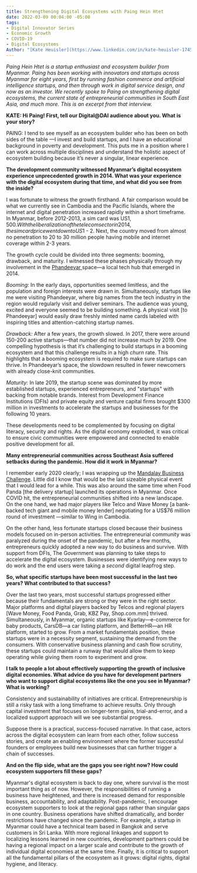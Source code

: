 ```yaml
---
title: Strengthening Digital Ecosystems with Paing Hein Htet
date: 2022-03-09 00:04:00 -05:00
tags:
- Digital Innovator Series
- Economic Growth
- COVID-19
- Digital Ecosystems
Author: "[Kate Heuisler](https://www.linkedin.com/in/kate-heuisler-1745326/?originalSubdomain=kh)"
---
```


*Paing Hein Htet is a startup enthusiast and ecosystem builder from Myanmar. Paing has been working with innovators and startups across Myanmar for eight years, first by running fashion commerce and artificial intelligence startups, and then through work in digital service design, and now as an investor. We recently spoke to Paing on strengthening digital ecosystems, the current state of entrepreneurial communities in South East Asia, and much more. This is an excerpt from that interview.*

<!--more-->

**KATE: Hi Paing! First, tell our Digital@DAI audience about you. What is your story?**

PAING: I tend to see myself as an ecosystem builder who has been on both sides of the table —I invest and build startups, and I have an educational background in poverty and development. This puts me in a position where I can work across multiple disciplines and understand the holistic aspect of ecosystem building because it’s never a singular, linear experience.

**The development community witnessed Myanmar’s digital ecosystem experience unprecedented growth in 2014. What was your experience with the digital ecosystem during that time, and what did you see from the inside?**

I was fortunate to witness the growth firsthand. A fair comparison would be what we currently see in Cambodia and the Pacific Islands, where the internet and digital penetration increased rapidly within a short timeframe. In Myanmar, before 2012-2013, a sim card was US$1,500. With the liberalization of the telecom sector in 2014, the sim card price went down to US$1 - 2. Next, the country moved from almost no penetration to 20 to 30 million people having mobile and internet coverage within 2-3 years.

The growth cycle could be divided into three segments: booming, drawback, and maturity. I witnessed these phases physically through my involvement in the [Phandeeyar ](https://en.wikipedia.org/wiki/Phandeeyar)space—a local tech hub that emerged in 2014.

*Booming:* In the early days, opportunities seemed limitless, and the population and foreign interests were drawn in. Simultaneously, startups like me were visiting Phandeeyar, where big names from the tech industry in the region would regularly visit and deliver seminars. The audience was young, excited and everyone seemed to be building something. A physical visit \[to Phandeeyar\] would easily draw freshly minted name cards labeled with inspiring titles and attention-catching startup names.

*Drawback:* After a few years, the growth slowed. In 2017, there were around 150-200 active startups—that number did not increase much by 2019. One compelling hypothesis is that it’s challenging to build startups in a booming ecosystem and that this challenge results in a high *churn* rate. This highlights that a booming ecosystem is required to make sure startups can thrive. In Phandeeyar’s space, the slowdown resulted in fewer newcomers with already close-knit communities.

*Maturity:* In late 2019, the startup scene was dominated by more established startups, experienced entrepreneurs, and "startups" with backing from notable brands. Interest from Development Finance Institutions (DFIs) and private equity and venture capital firms brought $300 million in investments to accelerate the startups and businesses for the following 10 years.

These developments need to be complemented by focusing on digital literacy, security and rights. As the digital economy exploded, it was critical to ensure civic communities were empowered and connected to enable positive development for all.

**Many entrepreneurial communities across Southeast Asia suffered setbacks during the pandemic. How did it work in Myanmar?**

I remember early 2020 clearly; I was wrapping up the [Mandalay Business Challenge](https://mpevca.org/phandeeyar-hosted-mandalay-business-challenge-2020-in-mandalay/). Little did I know that would be the last sizeable physical event that I would lead for a while. This was also around the same time when Food Panda \[the delivery startup\] launched its operations in Myanmar. Once COVID hit, the entrepreneurial communities shifted into a new landscape. On the one hand, we had major players like Telco and Wave Money \[a bank-backed tech giant and mobile money lender\] negotiating for a US$76 million round of investment —similar to Wing in Cambodia.

On the other hand, less fortunate startups closed because their business models focused on in-person activities. The entrepreneurial community was paralyzed during the onset of the pandemic, but after a few months, entrepreneurs quickly adopted a new way to do business and survive. With support from DFIs, The Government was planning to take steps to accelerate the digital ecosystem. Businesses were identifying new ways to do work and the end users were taking a *second* digital leapfrog step.

**So, what specific startups have been most successful in the last two years? What contributed to that success?**

Over the last two years, most successful startups progressed either because their fundamentals are strong or they were in the right sector. Major platforms and digital players backed by Telcos and regional players \[Wave Money, Food Panda, Grab, KBZ Pay, Shop.com.mm\] thrived. Simultaneously, in Myanmar, organic startups like Kyarlay—e-commerce for baby products, CarsDB—a car listing platform, and BetterHR—an HR platform, started to grow. From a market fundamentals position, these startups were in a necessity segment, sustaining the demand from the consumers. With conservative business planning and cash flow scrutiny, these startups could maintain a runway that would allow them to keep operating while giving them room to experiment and grow.

**I talk to people a lot about effectively supporting the growth of inclusive digital economies. What advice do you have for development partners who want to support digital ecosystems like the one you see in Myanmar? What is working?**

Consistency and sustainability of initiatives are critical. Entrepreneurship is still a risky task with a long timeframe to achieve results. Only through capital investment that focuses on longer-term gains, trial-and-error, and a localized support approach will we see substantial progress.

Suppose there is a practical, success-focused narrative. In that case, actors across the digital ecosystem can learn from each other, follow success stories, and create an enabling environment where the former successful founders or employees build new businesses that can further trigger a chain of successes.

**And on the flip side, what are the gaps you see right now? How could ecosystem supporters fill these gaps?**

Myanmar's digital ecosystem is back to day one, where survival is the most important thing as of now. However, the responsibilities of running a business have heightened, and there is increased demand for responsible business, accountability, and adaptability. Post-pandemic, I encourage ecosystem supporters to look at the regional gaps rather than singular gaps in one country. Business operations have shifted dramatically, and border restrictions have changed since the pandemic. For example, a startup in Myanmar could have a technical team based in Bangkok and serve customers in Sri Lanka. With more regional linkages and support to localizing lessons learned in new countries, development partners could be having a regional impact on a larger scale and contribute to the growth of individual digital economies at the same time. Finally, it is critical to support all the fundamental pillars of the ecosystem as it grows: digital rights, digital hygiene, and literacy. 